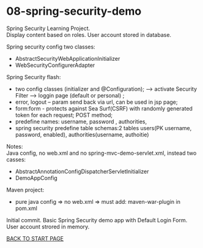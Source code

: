 # 08-spring-security-demo
Spring Security Learning Project.  
Display content based on roles. User account stored in database.  
  
  
    
Spring security config two classes:  
  - AbstractSecurityWebApplicationInitializer  
  - WebSecurityConfigurerAdapter  

Spring Security flash: 
 - two config classes (initializer and @Configuration); --> activate Security Filter --> loggin page (default or personal) ;
 - error, logout – param send back via url, can be used in jsp page;
 - form:form - protects  against Sea Surf(CSRF) with randomly generated token for each request; POST method;
 - predefine names: username, password , authorities,  
 - spring security predefine table schemas:2 tables users(PK username, password, enabled), authorities(username, authoitie)


Notes:  
Java config, no web.xml and no spring-mvc-demo-servlet.xml, instead two casses:  
  - AbstractAnnotationConfigDispatcherServletInitializer  
  - DemoAppConfig  

Maven project:  
  - pure java config => no web.xml => must add: maven-war-plugin in pom.xml


Initial commit. Basic Spring Security demo app with Default Login Form. User account strored in memory.  

[BACK TO START PAGE](https://github.com/FlorescuAndrei/Start.git) 

